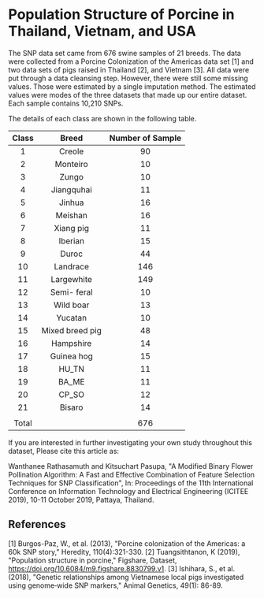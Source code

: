 # Population Structure of Porcine in Thailand, Vietnam, and USA

The SNP data set came from 676 swine samples of 21 breeds. The data were collected from a Porcine Colonization of the Americas data set [1] and two data sets of pigs raised in Thailand [2], and Vietnam [3]. All data were put through a data cleansing step. However, there were still some missing values. Those were estimated by a single imputation method. The estimated values were modes of the three datasets that made up our entire dataset. Each sample contains 10,210 SNPs.

The details of each class are shown in the following table.

| Class	| Breed	        | Number of Sample |
|:-----:|:-------------:|:-------:|
|1	    |Creole		      |90|
|2	    |Monteiro	      |10|
|3	    |Zungo		      |10|
|4	    |Jiangquhai	    |11|
|5	    |Jinhua		      |16|
|6	    |Meishan	      |16|
|7	    |Xiang pig	    |11|
|8	    |Iberian	      |15|
|9	    |Duroc		      |44|
|10	    |Landrace	      |146|
|11	    |Largewhite	    |149|
|12	    |Semi- feral	  |10|
|13	    |Wild boar	    |13|
|14	    |Yucatan	      |10|
|15	    |Mixed breed pig|48|
|16	    |Hampshire	    |14|
|17	    |Guinea hog	    |15|
|18	    |HU_TN		      |11|
|19	    |BA_ME		      |11|
|20	    |CP_SO		      |12|
|21	    |Bisaro		      |14|
| |
|Total	|         		|676|

If you are interested in further investigating your own study throughout this dataset, Please cite this article as:

Wanthanee Rathasamuth and Kitsuchart Pasupa, "A Modified Binary Flower Pollination Algorithm: A Fast and Effective Combination of Feature Selection Techniques for SNP Classification", In: Proceedings of the 11th International Conference on Information Technology and Electrical Engineering (ICITEE 2019), 10-11 October 2019, Pattaya, Thailand.

## References
[1] Burgos-Paz, W., et al. (2013), "Porcine colonization of the Americas: a 60k SNP story," Heredity, 110(4):321-330.
[2] Tuangsithtanon, K (2019), "Population structure in porcine," Figshare, Dataset, https://doi.org/10.6084/m9.figshare.8830799.v1.
[3] Ishihara, S., et al. (2018), "Genetic relationships among Vietnamese local pigs investigated using genome‐wide SNP markers," Animal Genetics, 49(1): 86-89.
